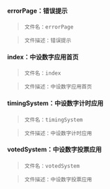 #### errorPage：错误提示
>`
文件名：errorPage
`

>`
文件描述：错误提示
`
#### index：中设数字应用首页
>`
文件名：index
`

>`
文件描述：中设数字应用首页
`
#### timingSystem：中设数字计时应用
>`
文件名：timingSystem
`

>`
文件描述：中设数字计时应用
`
#### votedSystem：中设数字投票应用
>`
文件名：votedSystem
`

>`
文件描述：中设数字投票应用
`
